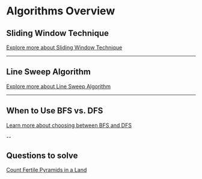 # Algorithms Overview

## Sliding Window Technique

[Explore more about Sliding Window Technique](https://leetcode.com/discuss/study-guide/1773891/Sliding-Window-Technique-and-Question-Bank)

---

## Line Sweep Algorithm

[Explore more about Line Sweep Algorithm](https://leetcode.com/discuss/study-guide/2166045/line-sweep-algorithms)

---

## When to Use BFS vs. DFS

[Learn more about choosing between BFS and DFS](https://stackoverflow.com/questions/3332947/what-are-the-practical-factors-to-consider-when-choosing-between-depth-first-sea)

--

## Questions to solve

[Count Fertile Pyramids in a Land](https://leetcode.com/problems/count-fertile-pyramids-in-a-land/description/)